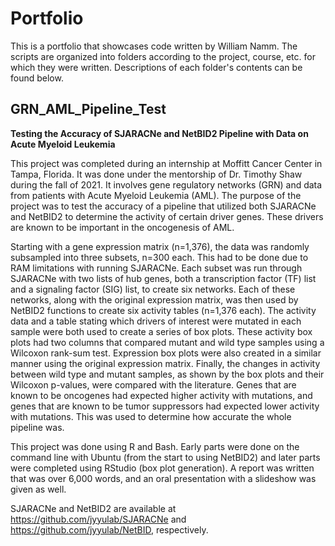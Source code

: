 # Portfolio
This is a portfolio that showcases code written by William Namm.  The scripts are organized into folders according to the project, course, etc. for which they were written.  Descriptions of each folder's contents can be found below.
## GRN_AML_Pipeline_Test
**Testing the Accuracy of SJARACNe and NetBID2 Pipeline with Data on Acute Myeloid Leukemia**

This project was completed during an internship at Moffitt Cancer Center in Tampa, Florida.  It was done under the mentorship of Dr. Timothy Shaw during the fall of 2021.  It involves gene regulatory networks (GRN) and data from patients with Acute Myeloid Leukemia (AML).  The purpose of the project was to test the accuracy of a pipeline that utilized both SJARACNe and NetBID2 to determine the activity of certain driver genes.  These drivers are known to be important in the oncogenesis of AML.

Starting with a gene expression matrix (n=1,376), the data was randomly subsampled into three subsets, n=300 each.  This had to be done due to RAM limitations with running SJARACNe.  Each subset was run through SJARACNe with two lists of hub genes, both a transcription factor (TF) list and a signaling factor (SIG) list, to create six networks.  Each of these networks, along with the original expression matrix, was then used by NetBID2 functions to create six activity tables (n=1,376 each).  The activity data and a table stating which drivers of interest were mutated in each sample were both used to create a series of box plots.  These activity box plots had two columns that compared mutant and wild type samples using a Wilcoxon rank-sum test.  Expression box plots were also created in a similar manner using the original expression matrix.  Finally, the changes in activity between wild type and mutant samples, as shown by the box plots and their Wilcoxon p-values, were compared with the literature.  Genes that are known to be oncogenes had expected higher activity with mutations, and genes that are known to be tumor suppressors had expected lower activity with mutations. This was used to determine how accurate the whole pipeline was.

This project was done using R and Bash.  Early parts were done on the command line with Ubuntu (from the start to using NetBID2) and later parts were completed using RStudio (box plot generation).  A report was written that was over 6,000 words, and an oral presentation with a slideshow was given as well.

SJARACNe and NetBID2 are available at https://github.com/jyyulab/SJARACNe and https://github.com/jyyulab/NetBID, respectively.